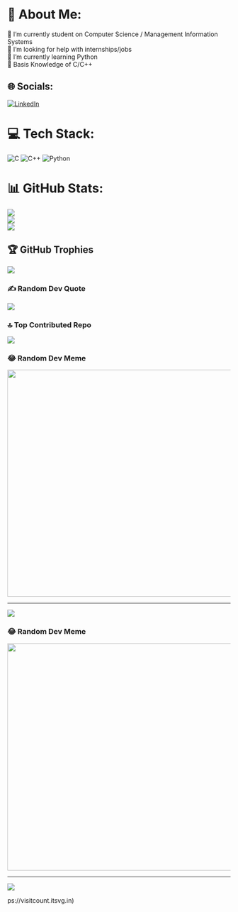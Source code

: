 # 💫 About Me:
🔭 I’m currently student on Computer Science / Management Information Systems<br>🤝 I’m looking for help with internships/jobs<br>🌱 I’m currently learning Python<br>💬 Basis Knowledge of C/C++


## 🌐 Socials:
[![LinkedIn](https://img.shields.io/badge/LinkedIn-%230077B5.svg?logo=linkedin&logoColor=white)](https://linkedin.com/in/https://www.linkedin.com/in/bar%C4%B1%C5%9F-g%C3%BCng%C3%B6r-849ab1220/) 

# 💻 Tech Stack:
![C](https://img.shields.io/badge/c-%2300599C.svg?style=for-the-badge&logo=c&logoColor=white) ![C++](https://img.shields.io/badge/c++-%2300599C.svg?style=for-the-badge&logo=c%2B%2B&logoColor=white) ![Python](https://img.shields.io/badge/python-3670A0?style=for-the-badge&logo=python&logoColor=ffdd54)
# 📊 GitHub Stats:
![](https://github-readme-stats.vercel.app/api?username=barisgungor10&theme=radical&hide_border=false&include_all_commits=true&count_private=true)<br/>
![](https://github-readme-streak-stats.herokuapp.com/?user=barisgungor10&theme=radical&hide_border=false)<br/>
![](https://github-readme-stats.vercel.app/api/top-langs/?username=barisgungor10&theme=radical&hide_border=false&include_all_commits=true&count_private=true&layout=compact)

## 🏆 GitHub Trophies
![](https://github-profile-trophy.vercel.app/?username=barisgungor10&theme=radical&no-frame=false&no-bg=false&margin-w=4)

### ✍️ Random Dev Quote
![](https://quotes-github-readme.vercel.app/api?type=horizontal&theme=radical)

### 🔝 Top Contributed Repo
![](https://github-contributor-stats.vercel.app/api?username=barisgungor10&limit=5&theme=dark&combine_all_yearly_contributions=true)

### 😂 Random Dev Meme
<img src="https://rm.up.railway.app/" width="512px"/>

---
[![](https://visitcount.itsvg.in/api?id=barisgungor10&icon=3&color=12)](https://visitcount.itsvg.in)

<!-- Proudly created with GPRM ( https://gprm.itsvg.in ) -->
### 😂 Random Dev Meme
<img src="https://rm.up.railway.app/" width="512px"/>

---
[![](https://visitcount.itsvg.in/api?id=barisgungor10&icon=3&color=12)](https://visitcount.itsvg.in)

<!-- Proudly created with GPRM ( https://gprm.itsvg.in ) -->ps://visitcount.itsvg.in)

<!-- Proudly created with GPRM ( https://gprm.itsvg.in ) -->
